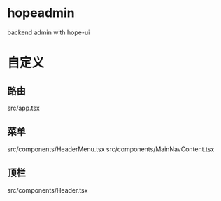 # hopeadmin
backend admin with hope-ui

# 自定义

## 路由
src/app.tsx

## 菜单
src/components/HeaderMenu.tsx
src/components/MainNavContent.tsx

## 顶栏
src/components/Header.tsx